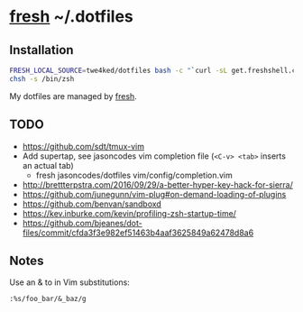 # [fresh] ~/.dotfiles

## Installation

``` sh
FRESH_LOCAL_SOURCE=twe4ked/dotfiles bash -c "`curl -sL get.freshshell.com`"
chsh -s /bin/zsh
```

My dotfiles are managed by [fresh].

[fresh]: https://github.com/freshshell/fresh

## TODO

- https://github.com/sdt/tmux-vim
- Add supertap, see jasoncodes vim completion file (`<C-v> <tab>` inserts an actual tab)
  - fresh jasoncodes/dotfiles vim/config/completion.vim
- http://brettterpstra.com/2016/09/29/a-better-hyper-key-hack-for-sierra/
- https://github.com/junegunn/vim-plug#on-demand-loading-of-plugins
- https://github.com/benvan/sandboxd
- https://kev.inburke.com/kevin/profiling-zsh-startup-time/
- https://github.com/bjeanes/dot-files/commit/cfda3f3e982ef51463b4aaf3625849a62478d8a6

## Notes

Use an & to in Vim substitutions:

    :%s/foo_bar/&_baz/g
